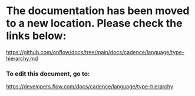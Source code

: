 # The documentation has been moved to a new location. Please check the links below:

https://github.com/onflow/docs/tree/main/docs/cadence/language/type-hierarchy.md

### To edit this document, go to:

https://developers.flow.com/docs/cadence/language/type-hierarchy

